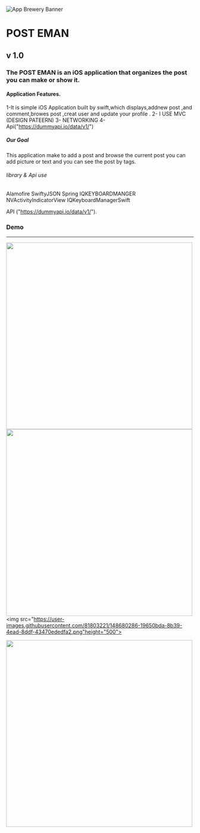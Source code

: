 ![App Brewery Banner](Documentation/AppBreweryBanner.png)

# POST EMAN
## v 1.0
### The POST EMAN is an iOS application that organizes the post you can make or show it.


#### Application Features.
1-It is simple iOS Application built by swift,which displays,addnew post ,and comment,browes post ,creat user and update your profile .
2- I USE MVC (DESIGN PATEERN)
3- NETWORKING
4- Api("https://dummyapi.io/data/v1/")
##### Our Goal

This application make to  add a post and browse the current post you can add picture or text and you can see the post by tags.
###### library & Api use
Alamofire
SwiftyJSON
Spring
IQKEYBOARDMANGER 
NVActivityIndicatorView
IQKeyboardManagerSwift

API
("https://dummyapi.io/data/v1/").


   
    
                
    
### Demo

---
   <img src="https://user-images.githubusercontent.com/81803221/148680232-6293d0db-3842-4e97-9761-0b903903f22c.png" height="500"><img src="https://user-images.githubusercontent.com/81803221/148680264-6a36b98c-5a11-4b6c-b3b8-5ea760574b23.png" height="500"><img src="https://user-images.githubusercontent.com/81803221/148680286-19650bda-8b39-4ead-8ddf-43470ededfa2.png"height="500">

 
  <img src = https://user-images.githubusercontent.com/95880640/148650076-d44e6645-ba5c-4ce1-b5a9-1ad9548208aa.jpg height="500">

   

